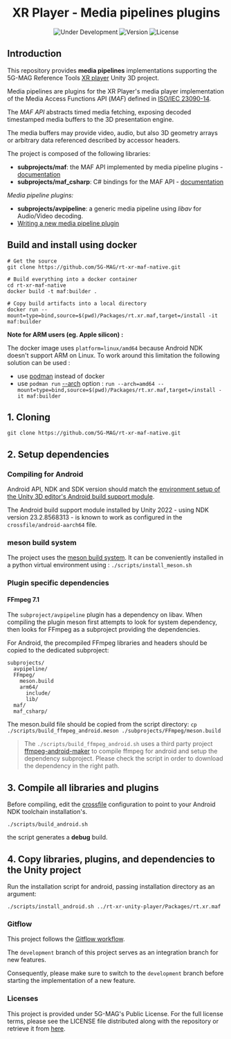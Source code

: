 <h1 align="center">XR Player - Media pipelines plugins</h1>
<p align="center">
  <img src="https://img.shields.io/badge/Status-Under_Development-yellow" alt="Under Development">
  <img src="https://img.shields.io/github/v/tag/5G-MAG/rt-xr-maf-native?label=version" alt="Version">
  <img src="https://img.shields.io/badge/License-5G--MAG%20Public%20License%20(v1.0)-blue" alt="License">
</p>

## Introduction

This repository provides **media pipelines** implementations supporting the 5G-MAG Reference Tools [XR player](https://github.com/5G-MAG/rt-xr-unity-player) Unity 3D project.

Media pipelines are plugins for the XR Player's media player implementation of the Media Access Functions API (*MAF*) defined in [ISO/IEC 23090-14](https://www.iso.org/obp/ui/#iso:std:iso-iec:23090:-14:ed-1:v1:en). 

The *MAF API* abstracts timed media fetching, exposing decoded timestamped media buffers to the 3D presentation engine.

The media buffers may provide video, audio, but also 3D geometry arrays or arbitrary data referenced described by accessor headers.

The project is composed of the following libraries:
- **subprojects/maf**: the MAF API implemented by media pipeline plugins - [documentation](docs/maf.md)
- **subprojects/maf_csharp**: C# bindings for the MAF API - [documentation](docs/csharp_bindings.md)

*Media pipeline plugins:*
- **subprojects/avpipeline**: a generic media pipeline using *libav* for Audio/Video decoding.
- [Writing a new media pipeline plugin](docs/plugins.md)

## Build and install using docker

```
# Get the source
git clone https://github.com/5G-MAG/rt-xr-maf-native.git 

# Build everything into a docker container
cd rt-xr-maf-native
docker build -t maf:builder .

# Copy build artifacts into a local directory
docker run --mount=type=bind,source=$(pwd)/Packages/rt.xr.maf,target=/install -it maf:builder
```

**Note for ARM users (eg. Apple silicon) :** 

The docker image uses `platform=linux/amd64` because Android NDK doesn't support ARM on Linux. 
To work around this limitation the following solution can be used :
- use [podman](https://podman.io/) instead of docker
- use `podman run` [--arch](https://docs.podman.io/en/latest/markdown/podman-run.1.html#arch-arch) option : `run --arch=amd64 --mount=type=bind,source=$(pwd)/Packages/rt.xr.maf,target=/install -it maf:builder`


## 1. Cloning

```
git clone https://github.com/5G-MAG/rt-xr-maf-native.git
```

## 2. Setup dependencies

### Compiling for Android

Android API, NDK and SDK version should match the [environment setup of the Unity 3D editor's Android build support module](https://docs.unity3d.com/Manual/android-sdksetup.html).

The Android build support module installed by Unity 2022 - using NDK version 23.2.8568313 - is known to work as configured in the `crossfile/android-aarch64` file.


### meson build system

The project uses the [meson build system](https://mesonbuild.com/Quick-guide.html). It can be conveniently installed in a python virtual environment using : `./scripts/install_meson.sh`


### Plugin specific dependencies

#### FFmpeg 7.1

The `subproject/avpipeline` plugin has a dependency on libav. When compiling the plugin meson first attempts to look for system dependency, then looks for FFmpeg as a subproject providing the dependencies.

For Android, the precompiled FFmpeg libraries and headers should be copied to the dedicated subproject:
```
subprojects/
  avpipeline/
  FFmpeg/
    meson.build
    arm64/
      include/
      lib/
  maf/
  maf_csharp/
```

The meson.build file should be copied from the script directory:
`cp ./scripts/build_ffmpeg_android.meson ./subprojects/FFmpeg/meson.build`

> The `./scripts/build_ffmpeg_android.sh` uses a third party project [ffmpeg-android-maker](https://github.com/Javernaut/ffmpeg-android-maker) to compile ffmpeg for android and setup the dependency subproject. Please check the script in order to download the dependency in the right path.


## 3. Compile all libraries and plugins

Before compiling, edit the [crossfile](https://mesonbuild.com/Cross-compilation.html#cross-file-locations) configuration to point to your Android NDK toolchain installation's.

```
./scripts/build_android.sh
```

the script generates a **debug** build.

## 4. Copy libraries, plugins, and dependencies to the Unity project

Run the installation script for android, passing installation directory as an argument:
```
./scripts/install_android.sh ../rt-xr-unity-player/Packages/rt.xr.maf
```


### Gitflow

This project follows the [Gitflow workflow](https://www.atlassian.com/git/tutorials/comparing-workflows/gitflow-workflow). 

The `development` branch of this project serves as an integration branch for new features. 

Consequently, please make sure to switch to the `development` branch before starting the implementation of a new feature.


### Licenses

This project is provided under 5G-MAG's Public License. For the full license terms, please see the LICENSE file distributed along with the repository or retrieve it from [here](https://drive.google.com/file/d/1cinCiA778IErENZ3JN52VFW-1ffHpx7Z/view).

